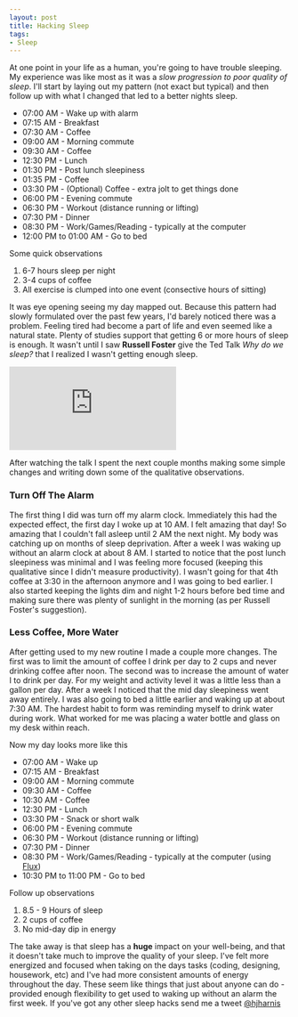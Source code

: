 ```yaml
---
layout: post
title: Hacking Sleep
tags:
- Sleep
---
```


At one point in your life as a human, you're going to have trouble sleeping. My experience was like most as it was a _slow progression to poor quality of sleep_. I'll start by laying out my pattern (not exact but typical) and then follow up with what I changed that led to a better nights sleep.

- 07:00 AM - Wake up with alarm
- 07:15 AM - Breakfast
- 07:30 AM - Coffee
- 09:00 AM - Morning commute
- 09:30 AM - Coffee
- 12:30 PM - Lunch
- 01:30 PM - Post lunch sleepiness
- 01:35 PM - Coffee
- 03:30 PM - (Optional) Coffee - extra jolt to get things done
- 06:00 PM - Evening commute
- 06:30 PM - Workout (distance running or lifting)
- 07:30 PM - Dinner
- 08:30 PM - Work/Games/Reading - typically at the computer
- 12:00 PM to 01:00 AM - Go to bed

Some quick observations

1. 6-7 hours sleep per night
2. 3-4 cups of coffee
3. All exercise is clumped into one event (consective hours of sitting)

It was eye opening seeing my day mapped out. Because this pattern had slowly formulated over the past few years, I'd barely noticed there was a problem. Feeling tired had become a part of life and even seemed like a natural state. Plenty of studies support that getting 6 or more hours of sleep is enough. It wasn't until I saw **Russell Foster** give the Ted Talk _Why do we sleep?_ that I realized I wasn't getting enough sleep.

<div class='embed-container'><iframe src='http://www.youtube.com/embed/LWULB9Aoopc' frameborder='0' allowfullscreen></iframe></div>

After watching the talk I spent the next couple months making some simple changes and writing down some of the qualitative observations.

### Turn Off The Alarm

The first thing I did was turn off my alarm clock. Immediately this had the expected effect, the first day I woke up at 10 AM. I felt amazing that day! So amazing that I couldn't fall asleep until 2 AM the next night. My body was catching up on months of sleep deprivation. After a week I was waking up without an alarm clock at about 8 AM. I started to notice that the post lunch sleepiness was minimal and I was feeling more focused (keeping this qualitative since I didn't measure productivity). I wasn't going for that 4th coffee at 3:30 in the afternoon anymore and I was going to bed earlier. I also started keeping the lights dim and night 1-2 hours before bed time and making sure there was plenty of sunlight in the morning (as per Russell Foster's suggestion).

### Less Coffee, More Water

After getting used to my new routine I made a couple more changes. The first was to limit the amount of coffee I drink per day to 2 cups and never drinking coffee after noon. The second was to increase the amount of water I to drink per day. For my weight and activity level it was a little less than a gallon per day. After a week I noticed that the mid day sleepiness went away entirely. I was also going to bed a little earlier and waking up at about 7:30 AM. The hardest habit to form was reminding myself to drink water during work. What worked for me was placing a water bottle and glass on my desk within reach.

Now my day looks more like this

- 07:00 AM - Wake up
- 07:15 AM - Breakfast
- 09:00 AM - Morning commute
- 09:30 AM - Coffee
- 10:30 AM - Coffee
- 12:30 PM - Lunch
- 03:30 PM - Snack or short walk
- 06:00 PM - Evening commute
- 06:30 PM - Workout (distance running or lifting)
- 07:30 PM - Dinner
- 08:30 PM - Work/Games/Reading - typically at the computer (using [Flux](https://justgetflux.com/))
- 10:30 PM to 11:00 PM - Go to bed

Follow up observations

1. 8.5 - 9 Hours of sleep
2. 2 cups of coffee
3. No mid-day dip in energy

The take away is that sleep has a **huge** impact on your well-being, and that it doesn't take much to improve the quality of your sleep. I've felt more energized and focused when taking on the days tasks (coding, designing, housework, etc) and I've had more consistent amounts of energy throughout the day. These seem like things that just about anyone can do - provided enough flexibility to get used to waking up without an alarm the first week. If you've got any other sleep hacks send me a tweet [@hjharnis](https://twitter.com/hjharnis)
